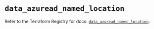 # `data_azuread_named_location`

Refer to the Terraform Registry for docs: [`data_azuread_named_location`](https://registry.terraform.io/providers/hashicorp/azuread/3.1.0/docs/data-sources/named_location).
